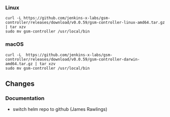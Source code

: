 ### Linux

```shell
curl -L https://github.com/jenkins-x-labs/gsm-controller/releases/download/v0.0.59/gsm-controller-linux-amd64.tar.gz | tar xzv 
sudo mv gsm-controller /usr/local/bin
```

### macOS

```shell
curl -L  https://github.com/jenkins-x-labs/gsm-controller/releases/download/v0.0.59/gsm-controller-darwin-amd64.tar.gz | tar xzv
sudo mv gsm-controller /usr/local/bin
```

## Changes

### Documentation

* switch helm repo to github (James Rawlings)
